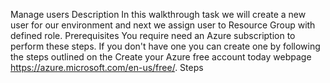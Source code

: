 Manage users
Description
In this walkthrough task we will create a new user for our environment and next we assign user to Resource Group with defined role.
Prerequisites
You require need an Azure subscription to perform these steps. If you don't have one you can create one by following the steps outlined on the Create your Azure free account today webpage https://azure.microsoft.com/en-us/free/.
Steps
